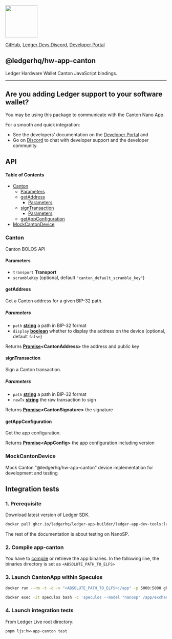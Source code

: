 <img src="https://user-images.githubusercontent.com/4631227/191834116-59cf590e-25cc-4956-ae5c-812ea464f324.png" height="100" />

[GitHub](https://github.com/LedgerHQ/ledger-live/),
[Ledger Devs Discord](https://developers.ledger.com/discord-pro),
[Developer Portal](https://developers.ledger.com/)

## @ledgerhq/hw-app-canton

Ledger Hardware Wallet Canton JavaScript bindings.

***

## Are you adding Ledger support to your software wallet?

You may be using this package to communicate with the Canton Nano App.

For a smooth and quick integration:

*   See the developers’ documentation on the [Developer Portal](https://developers.ledger.com/docs/transport/overview/) and
*   Go on [Discord](https://developers.ledger.com/discord-pro/) to chat with developer support and the developer community.

## API

<!-- Generated by documentation.js. Update this documentation by updating the source code. -->

#### Table of Contents

*   [Canton](#canton)
    *   [Parameters](#parameters)
    *   [getAddress](#getaddress)
        *   [Parameters](#parameters-1)
    *   [signTransaction](#signtransaction)
        *   [Parameters](#parameters-2)
    *   [getAppConfiguration](#getappconfiguration)
*   [MockCantonDevice](#mockcantondevice)

### Canton

Canton BOLOS API

#### Parameters

*   `transport` **Transport**&#x20;
*   `scrambleKey`   (optional, default `"canton_default_scramble_key"`)

#### getAddress

Get a Canton address for a given BIP-32 path.

##### Parameters

*   `path` **[string](https://developer.mozilla.org/docs/Web/JavaScript/Reference/Global_Objects/String)** a path in BIP-32 format
*   `display` **[boolean](https://developer.mozilla.org/docs/Web/JavaScript/Reference/Global_Objects/Boolean)** whether to display the address on the device (optional, default `false`)

Returns **[Promise](https://developer.mozilla.org/docs/Web/JavaScript/Reference/Global_Objects/Promise)\<CantonAddress>** the address and public key

#### signTransaction

Sign a Canton transaction.

##### Parameters

*   `path` **[string](https://developer.mozilla.org/docs/Web/JavaScript/Reference/Global_Objects/String)** a path in BIP-32 format
*   `rawTx` **[string](https://developer.mozilla.org/docs/Web/JavaScript/Reference/Global_Objects/String)** the raw transaction to sign

Returns **[Promise](https://developer.mozilla.org/docs/Web/JavaScript/Reference/Global_Objects/Promise)\<CantonSignature>** the signature

#### getAppConfiguration

Get the app configuration.

Returns **[Promise](https://developer.mozilla.org/docs/Web/JavaScript/Reference/Global_Objects/Promise)\<AppConfig>** the app configuration including version

### MockCantonDevice

Mock Canton "@ledgerhq/hw-app-canton" device implementation for development and testing

## Integration tests

### 1. Prerequisite

Download latest version of Ledger SDK.

```sh
docker pull ghcr.io/ledgerhq/ledger-app-builder/ledger-app-dev-tools:latest
```

The rest of the documentation is about testing on NanoSP.

### 2. Compile app-canton
You have to [compile](https://github.com/ledgerhq/app-canton) or retrieve the app binaries. In the following line, the binaries directory is set as `<ABSOLUTE_PATH_TO_ELFS>`

### 3. Launch CantonApp within Speculos

```sh
docker run --rm -t -d -v "<ABSOLUTE_PATH_TO_ELFS>:/app" -p 5000:5000 ghcr.io/ledgerhq/ledger-app-builder/ledger-app-dev-tools:latest

docker exec -it speculos bash -c 'speculos --model "nanosp" /app/exchange_nanosp.elf -l /app/ethereum_nanosp.elf --display headless'
```

### 4. Launch integration tests

From Ledger Live root directory:

```sh
pnpm ljs:hw-app-canton test
```
